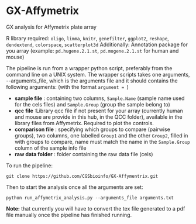 # GX-Affymetrix
GX analysis for Affymetrix plate array

R library required: `oligo`, `limma`, `knitr`, `genefilter`, `ggplot2`, `reshape`, `dendextend`, `colorspace`, `scatterplot3d`
Additionally: Annotation package for you array (example: `pd.hugene.2.1.st`, `pd.mogene.2.1.st` for human and mouse)

The pipeline is run from a wrapper python script, preferably from the command line on a UNIX system.
The wrapper scripts takes one arguments, --arguments_file, which is the arguments file and it should contains the following arguments: (with the format `argument = `)
* **sample file** : containing two columns, `Sample.Name` (sample name used for the cels files) and `Sample.Group`  (group the sample belong to)
* **qcc file** :Library qcc file if not present for your array (currently human and mouse are provide in this hub, in the QCC folder), available in the library files from Affymetrix. Required to plot the controls.
* **comparison file** : specifying which groups to compare (pairwise groups), two columns, one labelled `Group1` and the other `Group2`, filled in with groups to compare, name must match the name in the `Sample.Group` column of the sample info file
* **raw data folder** : folder containing the raw data file (cels)

To run the pipeline:
```
git clone https://github.com/CGSbioinfo/GX-Affymentrix.git
```
Then to start the analysis once all the arguments are set:
```
python run_affymetrix_analysis.py --arguments_file arguments.txt
```
**Note:** that currently you will have to convert the tex file generated to a pdf file manually once the pipeline has finished running.
